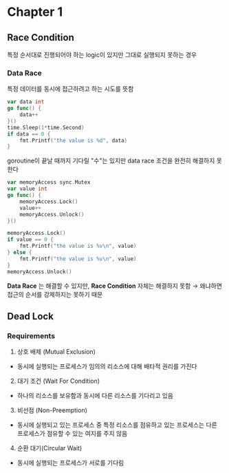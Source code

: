 # Chapter 1

## Race Condition
특정 순서대로 진행되어야 하는 logic이 있지만 그대로 실행되지 못하는 경우

### Data Race
특정 데이터를 동시에 접근하려고 하는 시도를 뜻함

```go
var data int
go func() {
	data++
}()
time.Sleep(1*time.Second)
if data == 0 {
	fmt.Printf("the value is %d", data)
}
```
goroutine이 끝날 때까지 기다릴 "수"는 있지만 data race 조건을 완전히 해결하지 못한다

```go
var memoryAccess sync.Mutex
var value int
go func() {
	memoryAccess.Lock()
	value++
	memoryAccess.Unlock()
}()

memoryAccess.Lock()
if value == 0 {
	fmt.Printf("the value is %v\n", value)
} else {
    fmt.Printf("the value is %v\n", value)
}
memoryAccess.Unlock()
```
**Data Race** 는 해결할 수 있지만, **Race Condition** 자체는 해결하지 못함
&rarr; 왜냐하면 접근의 순서를 강제하지는 못하기 때문

## Dead Lock
### Requirements
1. 상호 배제 (Mutual Exclusion)
- 동시에 실행되는 프로세스가 임의의 리소스에 대해 배타적 권리를 가진다

2. 대기 조건 (Wait For Condition)
- 하나의 리소스를 보유함과 동시에 다른 리소스를 기다리고 있음

3. 비선점 (Non-Preemption)
- 동시에 실행되고 있는 프로세스 중 특정 리소스를 점유하고 있는 프로세스는 다른 프로세스가 점유할 수 있는 여지를 주지 않음

4. 순환 대기(Circular Wait)
- 동시에 실행되는 프로세스가 서로를 기다림